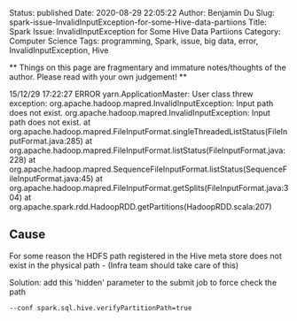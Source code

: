 Status: published
Date: 2020-08-29 22:05:22
Author: Benjamin Du
Slug: spark-issue-InvalidInputException-for-some-Hive-data-partiions
Title: Spark Issue: InvalidInputException for Some Hive Data Partiions
Category: Computer Science
Tags: programming, Spark, issue, big data, error, InvalidInputException, Hive

**
Things on this page are fragmentary and immature notes/thoughts of the author.
Please read with your own judgement!
**

15/12/29 17:22:27 ERROR yarn.ApplicationMaster: User class threw exception: org.apache.hadoop.mapred.InvalidInputException: Input path does not exist.
org.apache.hadoop.mapred.InvalidInputException: Input path does not exist.
at org.apache.hadoop.mapred.FileInputFormat.singleThreadedListStatus(FileInputFormat.java:285)
at org.apache.hadoop.mapred.FileInputFormat.listStatus(FileInputFormat.java:228)
at org.apache.hadoop.mapred.SequenceFileInputFormat.listStatus(SequenceFileInputFormat.java:45)
at org.apache.hadoop.mapred.FileInputFormat.getSplits(FileInputFormat.java:304)
at org.apache.spark.rdd.HadoopRDD.getPartitions(HadoopRDD.scala:207)

 

## Cause

For some reason the HDFS path registered in the Hive meta store 
does not exist in the physical path - (Infra team should take care of this)

Solution: add this 'hidden' parameter to the submit job to force check the path

    --conf spark.sql.hive.verifyPartitionPath=true
